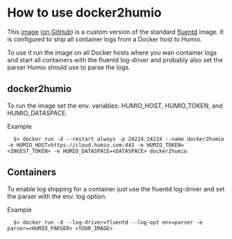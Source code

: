 # How to use docker2humio

This [image](https://hub.docker.com/r/pmech/docker2humio/) ([on GitHub](https://github.com/pmech/docker2humio)) is a custom version of the standard [fluentd](https://hub.docker.com/r/fluent/fluentd/) image.  It is configured to ship all container logs from a Docker host to Humio.

To use it run the image on all Docker hosts where you wan container logs and start all containers with the fluentd log-driver and probably also set the parser Humio should use to parse the logs.

## docker2humio

To run the image set the env. variables: HUMIO_HOST, HUMIO_TOKEN, and
HUMIO_DATASPACE.

Example
```
  $> docker run -d --restart always -p 24224:24224 --name docker2humio -e HUMIO_HOST=https://cloud.humio.com:443 -e HUMIO_TOKEN=<INGEST_TOKEN> -e HUMIO_DATASPACE=<DATASPACE> docker2humio
```

## Containers

To enable log shipping for a container just use the fluentd log-driver
and set the parser with the env. log option.

Example
```
  $> docker run -d --log-driver=fluentd --log-opt env=parser -e parser=<HUMIO_PARSER> <YOUR_IMAGE>
```

